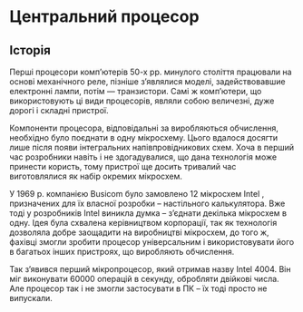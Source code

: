 # Центральний процесор
## Історія 

Перші процесори комп’ютерів 50-х рр. минулого століття працювали на основі механічного реле, пізніше з’являлися моделі, задействовавшие електронні лампи, потім — транзистори. Самі ж комп’ютери, що використовують ці види процесорів, являли собою величезні, дуже дорогі і складні пристрої.

Компоненти процесора, відповідальні за виробляються обчислення, необхідно було поєднати в одну мікросхему. Цього вдалося досягти лише після появи інтегральних напівпровідникових схем. Хоча в перший час розробники навіть і не здогадувалися, що дана технологія може принести користь, тому пристрої ще досить тривалий час виготовлялися як набір окремих мікросхем.

У 1969 р. компанією Busicom було замовлено 12 мікросхем Intel , призначених для їх власної розробки – настільного калькулятора. Вже тоді у розробників Intel виникла думка – з’єднати декілька мікросхем в одну. Ідея була схвалена керівництвом корпорації, так як технологія дозволяла добре заощадити на виробництві мікросхем, до того ж, фахівці змогли зробити процесор універсальним і використовувати його в багатьох інших пристроях, що виробляють обчислення.

Так з’явився перший мікропроцесор, який отримав назву Intel 4004. Він міг виконувати 60000 операцій в секунду, обробляти двійкові числа. Але процесор так і не змогли застосувати в ПК – їх тоді просто не випускали.
